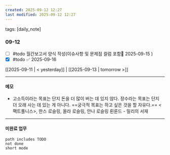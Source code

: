 ```yaml
---
created: 2025-09-12 12:27
last modified: 2025-09-12 12:27
---
```

tags: [daily_note]

### 09-12
- [ ] #todo 월간보고서 양식 작성(이슈사항 및 문제점 컬럼 포함📅 2025-09-15 )
- [x]  #todo ✅ 2025-09-16

[[2025-09-11 | < yesterday]] | [[2025-09-13 | tomorrow >]]

---
#### 메모
-  고소득이라는 목표는 단지 돈을 더 많이 버는 데 있지 않다. 장수라는 목표는 단지 더 오래 사는 데 있는 게 아니다. ==궁극적 목표는 하고 싶은 것을 할 자유다.== <팩트풀니스>, 한스 로슬링, 올라 로슬링, 안나 로슬링 뢴룬드 - 밀리의 서재

---

#### 미완료 업무
```tasks
path includes TODO
not done
short mode
```
